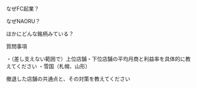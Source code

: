 
なぜFC起業？

なぜNAORU？

ほかにどんな銘柄みている？

質問事項

・（差し支えない範囲で）上位店舗・下位店舗の平均月商と利益率を具体的に教えてください
・雪国（札幌、山形）

撤退した店舗の共通点と、その対策を教えてください
